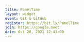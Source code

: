 ```yaml
---
title: PanelTime
layout: widget
event: Git & GitHub
register: https://bit.ly/PanelTime
join: https://google.meet
date: Oct 20, 2021 12:43:00
---
```

